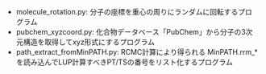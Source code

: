 - molecule_rotation.py: 分子の座標を重心の周りにランダムに回転するプログラム
- pubchem_xyzcoord.py:  化合物データベース「PubChem」から分子の3次元構造を取得してxyz形式にするプログラム
- path_extract_fromMinPATH.py: RCMC計算により得られる MinPATH.rrm_* を読み込んでLUP計算すべきPT/TSの番号をリスト化するプログラム
